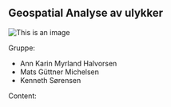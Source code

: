 ## Geospatial Analyse av ulykker

![This is an image](https://github.com/kennethsor/data-science-template/edit/main/website/statens-vegvesen-engelsk-versjon-logo.jpg)

Gruppe:

- Ann Karin Myrland Halvorsen
- Mats Güttner Michelsen
- Kenneth Sørensen

Content:

